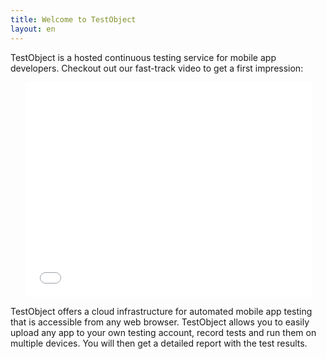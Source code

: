 ```yaml
---
title: Welcome to TestObject
layout: en
---
```


TestObject is a hosted continuous testing service for mobile app developers. Checkout out our fast-track video to get a first impression:

<p style="text-align: center;"><iframe allowfullscreen="" frameborder="0" src="//www.youtube.com/embed/EIiBSECA4ZE" width="459" height="344"></iframe></p>

TestObject offers a cloud infrastructure for automated mobile app testing that is accessible from any web browser. TestObject allows you to easily upload any app to your own testing account, record tests and run them on multiple devices. You will then get a detailed report with the test results.
